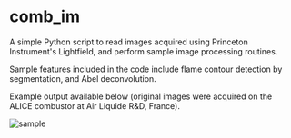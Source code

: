 # comb_im
A simple Python script to read images acquired using Princeton Instrument's Lightfield, and perform sample image processing routines.

Sample features included in the code include flame contour detection by segmentation, and Abel deconvolution.

Example output available below (original images were acquired on the ALICE combustor at Air Liquide R&D, France).

![sample](https://user-images.githubusercontent.com/88498674/129801545-d60e075c-49c9-429c-99e2-5f3bb464e539.jpg)

